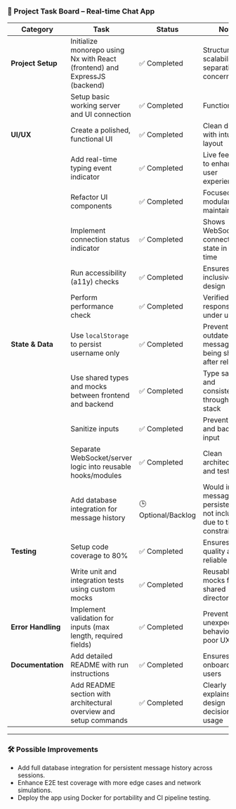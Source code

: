 ### 🧠 Project Task Board – Real-time Chat App

| **Category**       | **Task**                                                                   | **Status**            | **Notes**                                                               |
| ------------------ | -------------------------------------------------------------------------- | --------------------- | ----------------------------------------------------------------------- |
| **Project Setup**  | Initialize monorepo using Nx with React (frontend) and ExpressJS (backend) | ✅ Completed          | Structured for scalability and separation of concerns                   |
|                    | Setup basic working server and UI connection                               | ✅ Completed          | Functional MVP                                                          |
| **UI/UX**          | Create a polished, functional UI                                           | ✅ Completed          | Clean design with intuitive layout                                      |
|                    | Add real-time typing event indicator                                       | ✅ Completed          | Live feedback to enhance user experience                                |
|                    | Refactor UI components                                                     | ✅ Completed          | Focused on modularity and maintainability                               |
|                    | Implement connection status indicator                                      | ✅ Completed          | Shows WebSocket connection state in real-time                           |
|                    | Run accessibility (a11y) checks                                            | ✅ Completed          | Ensures inclusive design                                                |
|                    | Perform performance check                                                  | ✅ Completed          | Verified app responsiveness under usage                                 |
| **State & Data**   | Use `localStorage` to persist username only                                | ✅ Completed          | Prevents outdated messages from being shown after reload                |
|                    | Use shared types and mocks between frontend and backend                    | ✅ Completed          | Type safety and consistency throughout the stack                        |
|                    | Sanitize inputs                                                            | ✅ Completed          | Prevents XSS and bad user input                                         |
|                    | Separate WebSocket/server logic into reusable hooks/modules                | ✅ Completed          | Clean architecture and testability                                      |
|                    | Add database integration for message history                               | 🕒 Optional/Backlog   | Would improve message persistence; not included due to time constraints |
| **Testing**        | Setup code coverage to 80%                                                 | ✅ Completed          | Ensures high-quality and reliable code                                  |
|                    | Write unit and integration tests using custom mocks                        | ✅ Completed          | Reusable test mocks from shared directory                               |
| **Error Handling** | Implement validation for inputs (max length, required fields)              | ✅ Completed          | Prevents unexpected behavior and poor UX                                |
| **Documentation**  | Add detailed README with run instructions                                  | ✅ Completed          | Ensures easy onboarding for users                                       |
|                    | Add README section with architectural overview and setup commands          | ✅ Completed          | Clearly explains key design decisions and usage                         |

---

### 🛠 Possible Improvements

- Add full database integration for persistent message history across sessions.
- Enhance E2E test coverage with more edge cases and network simulations.
- Deploy the app using Docker for portability and CI pipeline testing.
